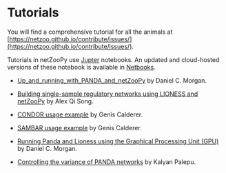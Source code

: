 # Tutorials

You will find a comprehensive tutorial for all the animals at [https://netzoo.github.io/contribute/issues/](https://netzoo.github.io/contribute/issues/).

Tutorials in netZooPy use [Jupter](https://jupyter.org/) notebooks. An updated and cloud-hosted versions of these notebook is available in [Netbooks](http://netbooks.networkmedicine.org/).

- [Up_and_running_with_PANDA_and_netZooPy](https://github.com/netZoo/netZooPy/tree/master/tutorials/panda) by Daniel C. Morgan.

- [Building single-sample regulatory networks using LIONESS and netZooPy](https://github.com/netZoo/netZooPy/tree/devel/tutorials/lioness) by Alex Qi Song.

- [CONDOR usage example](https://github.com/netZoo/netZooPy/tree/devel/tutorials/condor) by Genìs Calderer.

- [SAMBAR usage example](https://github.com/netZoo/netZooPy/tree/devel/tutorials/sambar) by Genìs Calderer.

- [Running Panda and Lioness using the Graphical Processing Unit (GPU)](https://github.com/netZoo/netZooPy/blob/master/tutorials/gpupanda/gpuPanda_tutorial.ipynb) by Daniel C. Morgan.

- [Controlling the variance of PANDA networks](https://github.com/netZoo/netZooPy/tree/master/tutorials/panda) by Kalyan Palepu.
